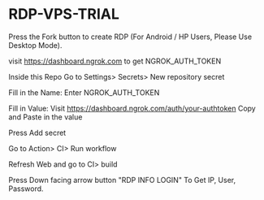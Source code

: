 # RDP-VPS-TRIAL
Press the Fork button to create RDP (For Android / HP Users, Please Use Desktop Mode).

visit https://dashboard.ngrok.com to get NGROK_AUTH_TOKEN

Inside this Repo Go to Settings> Secrets> New repository secret

Fill in the Name: Enter NGROK_AUTH_TOKEN

Fill in Value: Visit https://dashboard.ngrok.com/auth/your-authtoken Copy and Paste in the value

Press Add secret

Go to Action> CI> Run workflow

Refresh Web and go to CI> build

Press Down facing arrow button "RDP INFO LOGIN" To Get IP, User, Password.


